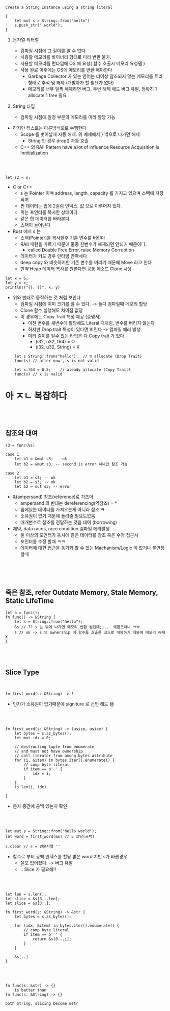 ~~~
Create a String Instance using a string literal

{
    let mut s = String::from("hello")
    s.push_str(" world");
}
~~~
1. 문자열 리터럴
    - 컴파일 시점에 그 길이를 알 수 없다.
    - 사용할 메모리를 바이너리 형태로 미리 변환 불가.
    - 사용할 메모리를 런타임에 OS 에 요청( 함수 호출시 메모리 요청됌 )
    - 사용 완료 이후에는 OS에 메모리를 반환 해야한다
        - Garbage Collector 가 있는 언어는 더이상 참조되지 않는 메모리를 트리형태로 추적 및 해제 (개발자가 할 필요가 없다)
        - 메모리를 너무 일찍 해제하면 버그, 두번 해제 해도 버그 유발, 정확히 1 allocate 1 free 필요
    

2. String 타입
    - 컴파일 시점에 일정 부분의 메모리를 미리 할당 가능 


* 하지만 러스트는 다른방식으로 수행한다
    - Scope 를 벗어날때 자동 해제. 위 예제에서 } 밖으로 나가면 해제
        - String 인 경우 drop() 자동 호출
    - C++ 의 RAII Pattern have a lot of influence
        Resource Acquisition Is Innitialization

<br>
<br>

~~~
let s2 = s;
~~~

* C or C++ 
    - s 는 Pointer 이며  address, length, capacity 를 가지고 있으며  스택에 저장되며
    - 찐 데이터는 힙에 2컬럼 인덱스, 값 으로 이루어져 있다.
    - 위는 포인터를 복사한 상태이다.
    - 같은 힙 데이터를 바라본다.
    - 스택이 늘어난다
* Rust 에서 s 는
    - 스택(Pointer)을 복사한후 기존 변수를 버린다
    - RAII 패턴을 따르기 때문에 둘중 한변수가 해제되면 안되기 때문이다.
        - called Double Free Error, raise Memory Corruption
    - 데이터가 커도 경우 런타임 안빡세다
    - deep copy 와 비슷하지만 기존 변수를 버리기 때문에 Move 라고 친다
    - 만약 Heap 데이터 복사를 원한다면 공통 메소드 Clone 사용
~~~ 
let x = 5;
let y = x;
println!("{}, {}", x, y)
~~~
* 위와 반대로 동작하는 것 처럼 보인다
    - 컴파일 시점에 이미 크기를 알 수 있다. -> 둘다 컴파일때 메모리 할당
    - Clone 함수 실행해도 차이점 없당
    - 이 경우에는 Copy Trait 특성 제공 (증명서)
        - 이전 변수를 새변수에 할당해도 Literal 때처럼, 변수를 버리지 않는다
        - 하지만 Drop trait 특성이 있다면 버린다 -> 컴파일 에러 발생
        - 미리 길이를 알수 있는 타입은 다 Copy trait 가 있다
            - (i32, u32, f64) = O
            - (i32, u32, String) = X


~~~
    let s String::from("hello");  // m allocate (Drop Trait)
    func(s) // after now , s is not valid

    let x:f64 = 0.5;    // aleady allocate (Copy Trait)
    func(x) // x is valid
~~~

# 아 ㅈㄴ 복잡하다
<br>
<br>

## 참조와 대여

~~~
s3 = func(%s)

case 1
    let b1 = &mut s3; -- ok
    let b2 = &mut s3; -- second is error 하나만 참조 가능

case 2
    let b1 = s3; -- ok
    let b2 = s3; -- ok
    let b2 = mut s3; -- error
~~~
* &(ampersand) 참조(reference)로 가즈아
    - ampersand 의 반대는 dereferencing(역참조) = *
    - 힙에있는 데이터를 가져오는게 아니라 참조 ㅋ
    - 소유권이 없기 때문에 돌려줄 필요도없음
    - 매개변수로 참조를 전달하는 것을 대여 (borrowing)
* 제약, data races, race condition 컴파일 에러발생
    - 둘 이상의 포인터가 동시에 같은 데이터를 참조 혹은 수정 접근시
    - 포인터를 수정 할때 ㅋㅋ
    - 데이터에 대한 접근을 동기화 할 수 있는 Machanism/Logic 이 없거나 불안정할때

<br>
<br>
<br>

## 죽은 참조, refer Outdate Memory, Stale Memory, Static LifeTime

~~~
let a = func();
fn func() -> &String {
    let s = String::from("hello");
    &s // ?? s 는 밖에 나가면 메모리 반환 될텐데;;... 왜참조하니 ㅠㅠ
    s // ok -> s 의 ownership 이 함수를 호출한 코드로 이동하기 때문에 메모리 해제 X
}
~~~~
<br>
<br>

## Slice Type
<br>

~~~
fn first_word(s: &String) -> ?
~~~
* 인자가 소유권이 없기때문에 signiture 로 선언 해도 됌
<br>
<br>

~~~
fn first_word(s: &String) -> (usize, usize) {
    let bytes = s.as_bytes();
    let mut idx = 0;

    // destructing tuple from enumerate
    // and must not have ownership
    // call iterator from among bytes attribute
    for (i, &item) in bytes.iter().enumerate() {
        // comp byte literal
        if item == b' ' {
            idx = i;
        }
    }
    (s.len(), idx)

}
~~~
* 문자 중간에 공백 있는지 확인

<br><br>

~~~
let mut s = String::from("hello world");
let word = first_word(&s) // 5 할당(공백)

s.clear // s = 빈문자열 '' 
~~~
* 함수로 부터 공백 인덱스를 할당 받은 word 지만 s가 바뀐경우
    - 쓸모 없어졌다. -> 버그 유발
    - .. Slice 가 필요해!!

<br><br>
~~~
let len = s.len();
let slice = &s[3...len];
let slice = &s[3..];

fn first_word(s: &String) -> &str {
    let bytes = s.as_bytes();

    for (idx, &item) in bytes.iter().enumerate() {
        // comp byte literal
        if item == b' ' {
            return &s[0...i];
        }
    }

    &s[..]
}
~~~

<br><br>
~~~
fn func(s: &str) -> {}
    is better than
fn func(s: &String) -> {}

both String, slicing become &str
~~~

<br><br>
~~~
~~~

<br><br>
~~~
~~~

<br><br>
~~~
~~~